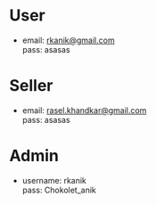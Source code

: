 # User
- email: rkanik@gmail.com <br>
pass: asasas

# Seller
- email: rasel.khandkar@gmail.com<br>
pass: asasas

# Admin
- username: rkanik<br>
pass: Chokolet_anik